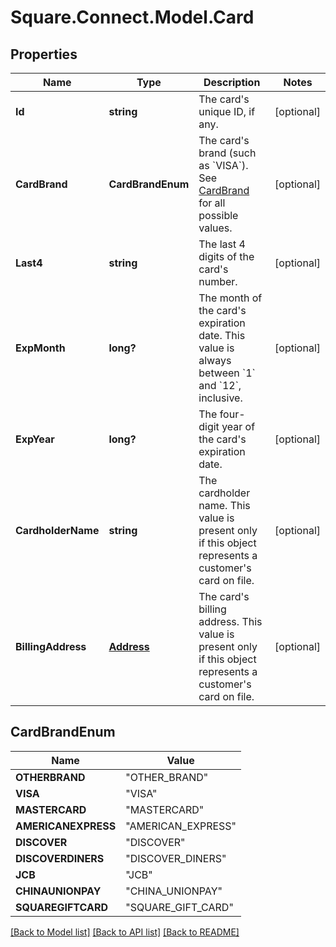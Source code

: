 # Square.Connect.Model.Card
## Properties

Name | Type | Description | Notes
------------ | ------------- | ------------- | -------------
**Id** | **string** | The card&#39;s unique ID, if any. | [optional] 
**CardBrand** | **CardBrandEnum** | The card&#39;s brand (such as &#x60;VISA&#x60;). See [CardBrand](#type-cardbrand) for all possible values. | [optional] 
**Last4** | **string** | The last 4 digits of the card&#39;s number. | [optional] 
**ExpMonth** | **long?** | The month of the card&#39;s expiration date. This value is always between &#x60;1&#x60; and &#x60;12&#x60;, inclusive. | [optional] 
**ExpYear** | **long?** | The four-digit year of the card&#39;s expiration date. | [optional] 
**CardholderName** | **string** | The cardholder name. This value is present only if this object represents a customer&#39;s card on file. | [optional] 
**BillingAddress** | [**Address**](Address.md) | The card&#39;s billing address. This value is present only if this object represents a customer&#39;s card on file. | [optional] 


## CardBrandEnum

Name | Value
------------ | -------------
**OTHERBRAND** | "OTHER_BRAND"
**VISA** | "VISA"
**MASTERCARD** | "MASTERCARD"
**AMERICANEXPRESS** | "AMERICAN_EXPRESS"
**DISCOVER** | "DISCOVER"
**DISCOVERDINERS** | "DISCOVER_DINERS"
**JCB** | "JCB"
**CHINAUNIONPAY** | "CHINA_UNIONPAY"
**SQUAREGIFTCARD** | "SQUARE_GIFT_CARD"



[[Back to Model list]](../README.md#documentation-for-models) [[Back to API list]](../README.md#documentation-for-api-endpoints) [[Back to README]](../README.md)

